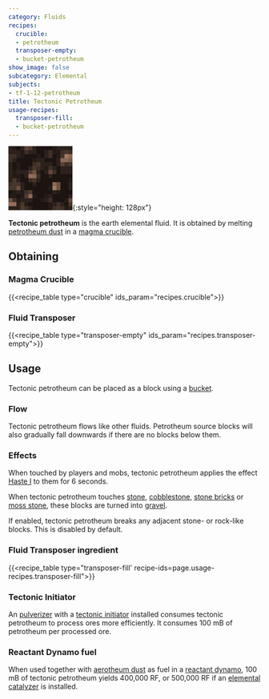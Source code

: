 ```yaml
---
category: Fluids
recipes:
  crucible:
  - petrotheum
  transposer-empty:
  - bucket-petrotheum
show_image: false
subcategory: Elemental
subjects:
- tf-1-12-petrotheum
title: Tectonic Petrotheum
usage-recipes:
  transposer-fill:
  - bucket-petrotheum
---
```


![Tectonic petrotheum](/assets/images/docs/1.12/thermal-foundation/tectonic-petrotheum.gif){:style="height: 128px"}


**Tectonic petrotheum** is the earth elemental fluid. It is obtained by melting
[petrotheum dust](../petrotheum-dust/) in a [magma
crucible](../../thermal-expansion/magma-crucible/).


Obtaining
---------

### Magma Crucible
{{<recipe_table type="crucible" ids_param="recipes.crucible">}}

### Fluid Transposer
{{<recipe_table type="transposer-empty" ids_param="recipes.transposer-empty">}}


Usage
-----

Tectonic petrotheum can be placed as a block using a
[bucket](https://minecraft.gamepedia.com/Bucket).

### Flow
Tectonic petrotheum flows like other fluids. Petrotheum source blocks will also
gradually fall downwards if there are no blocks below them.

### Effects
When touched by players and mobs, tectonic petrotheum applies the effect [Haste
I](https://minecraft.gamepedia.com/Status_effect#Haste) to them for 6 seconds.

When tectonic petrotheum touches [stone](https://minecraft.gamepedia.com/Stone),
[cobblestone](https://minecraft.gamepedia.com/Cobblestone), [stone
bricks](https://minecraft.gamepedia.com/Stone_Bricks) or [moss
stone](https://minecraft.gamepedia.com/Moss_Stone), these blocks are turned into
[gravel](https://minecraft.gamepedia.com/Gravel).

If enabled, tectonic petrotheum breaks any adjacent stone- or rock-like blocks.
This is disabled by default.

### Fluid Transposer ingredient
{{<recipe_table type="transposer-fill' recipe-ids=page.usage-recipes.transposer-fill">}}

### Tectonic Initiator
An [pulverizer](../../thermal-expansion/pulverizer/) with a [tectonic
initiator](../../thermal-expansion/augment-tectonic-initiator/) installed consumes tectonic
petrotheum to process ores more efficiently. It consumes 100 mB of petrotheum
per processed ore.

### Reactant Dynamo fuel
When used together with [aerotheum dust](../aerotheum-dust/) as fuel in a
[reactant dynamo](../../thermal-expansion/reactant-dynamo/), 100 mB of tectonic petrotheum yields
400,000 RF, or 500,000 RF if an [elemental
catalyzer](../../thermal-expansion/augment-elemental-catalyzer/) is installed.
